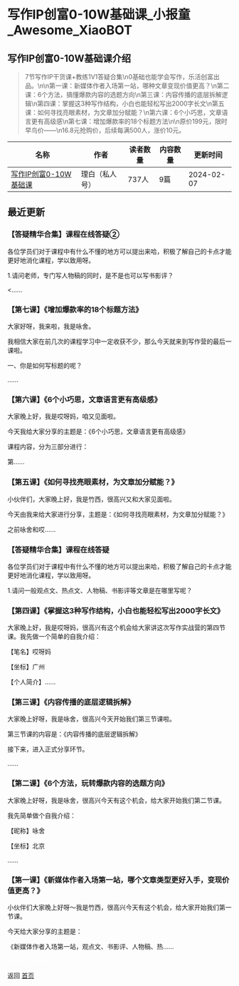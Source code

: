 # 写作IP创富0-10W基础课_小报童_Awesome_XiaoBOT

## 写作IP创富0-10W基础课介绍
> 7节写作IP干货课+教练1V1答疑合集\n0基础也能学会写作，乐活创富出品。\n\n第一课：新媒体作者入场第一站，哪种文章变现价值更高？\n第二课：6个方法，搞懂爆款内容的选题方向\n第三课：内容传播的底层拆解逻辑\n第四课：掌握这3种写作结构，小白也能轻松写出2000字长文\n第五课：如何寻找亮眼素材，为文章加分赋能？\n第六课：6个小巧思，文章语言更有高级感\n第七课：增加爆款率的18个标题方法\n\n原价199元，限时早鸟价——\n16.8元抢购价，后续每满500人，涨价10元。  
  


|名称|作者|读者数量|内容数量|更新时间|
|---|---|---|---|---|
|[写作IP创富0-10W基础课](https://xiaobot.net/p/libaixiezuo?refer=0b133df9-27dc-423b-8101-639049001c13)|理白（私人号）|737人|9篇|2024-02-07|

## 最近更新
### 【答疑精华合集】课程在线答疑②

各位学员们对于课程中有什么不懂的地方可以提出来哈，积极了解自己的卡点才能更好地消化课程，学以致用呀。

1.请问老师，专门写人物稿的同时，是不是也可以写书影评？

<......

### 【第七课】《增加爆款率的18个标题方法》

大家好呀，我来啦，我是咏舍。

我相信大家在前几次的课程学习中一定收获不少，那么今天就来到写作营的最后一课啦。

一、你是如何写标题的呢？

......

### 【第六课】《6个小巧思，文章语言更有高级感》

大家晚上好，我是哎呀妈，咱又见面啦。

今天我给大家分享的主题是：《6个小巧思，文章语言更有高级感》

课程内容，分为三部分进行：

第......

### 【第五课】《如何寻找亮眼素材，为文章加分赋能？》

小伙伴们，大家晚上好，我是竹西，很高兴又和大家见面啦。

今天由我来给大家进行分享，主题是：《如何寻找亮眼素材，为文章加分赋能？》

之前咏舍和哎......

### 【答疑精华合集】课程在线答疑

各位学员们对于课程中有什么不懂的地方可以提出来哈，积极了解自己的卡点才能更好地消化课程，学以致用呀。

1.请问一般观点文、热点文、人物稿、书影评等文章是在哪里写呢？

### 【第四课】《掌握这3种写作结构，小白也能轻松写出2000字长文》

大家晚上好，我是哎呀妈，很高兴有这个机会给大家讲这次写作实战营的第四节课。我先做一个简单的自我介绍：

【笔名】哎呀妈

【坐标】广州

【个人简介】......

### 【第三课】《内容传播的底层逻辑拆解》

大家晚上好呀，我是咏舍，很高兴今天开始我们第三节课啦。

第三节课的内容是：《内容传播的底层逻辑拆解》

接下来，进入正式分享环节。

......

### 【第二课】《6个方法，玩转爆款内容的选题方向》

大家晚上好呀，我是咏舍，很高兴今天有这个机会，给大家开始我们第二节课。

我先简单做个自我介绍：

【昵称】咏舍

【坐标】北京

......

### 【第一课】《新媒体作者入场第一站，哪个文章类型更好入手，变现价值更高？》

小伙伴们大家晚上好呀～我是竹西，很高兴今天有这个机会，给大家开始我们第一节课。

今天给大家分享的主题是：

《新媒体作者入场第一站，观点文、书影评、人物稿、热......


<a href="https://github.com/Reno9527/awesome-xiaobot" style="color: white; text-decoration: none;">awesome-xiaobot</a>

返回 [首页](../README.md)
